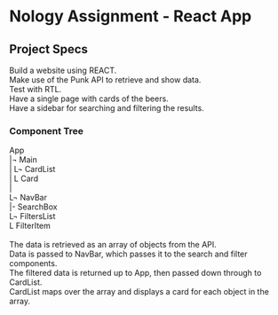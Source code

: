 # Nology Assignment - React App

## Project Specs

Build a website using REACT.<br>
Make use of the Punk API to retrieve and show data.<br>
Test with RTL.<br>
Have a single page with cards of the beers.<br>
Have a sidebar for searching and filtering the results.<br>

### Component Tree

App<br>
 |¬ Main<br>
 | L¬ CardList<br>
 |   L Card<br>
 |<br>
 L¬ NavBar<br>
   |- SearchBox<br>
   L¬ FiltersList<br>
     L FilterItem<br>
<br>
The data is retrieved as an array of objects from the API.<br>
Data is passed to NavBar, which passes it to the search and filter components.<br>
The filtered data is returned up to App, then passed down through to CardList.<br>
CardList maps over the array and displays a card for each object in the array.<br>
